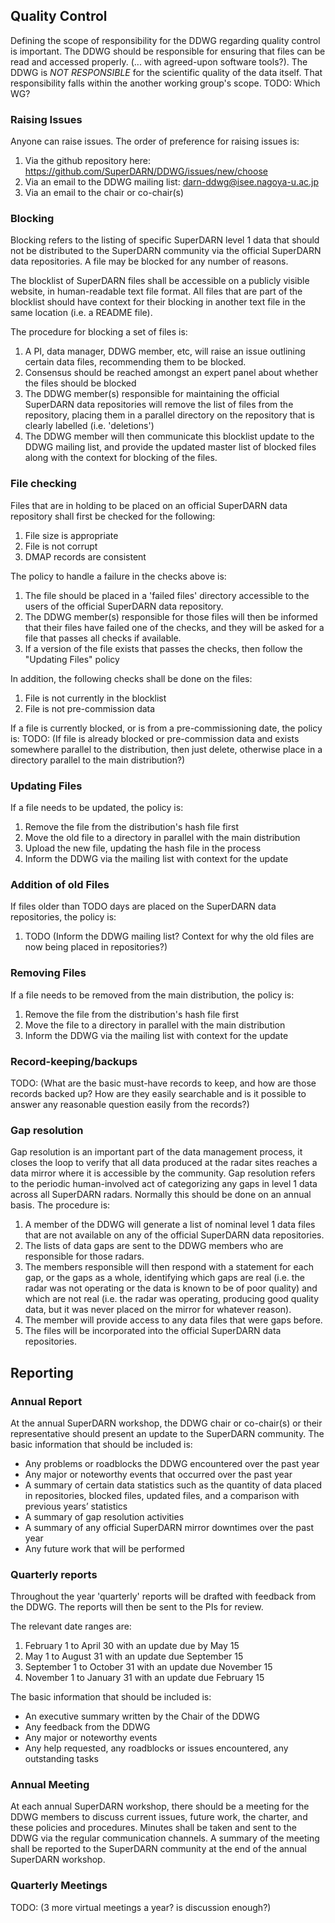 ## Quality Control

Defining the scope of responsibility for the DDWG regarding quality control is important.
The DDWG should be responsible for ensuring that files can be read and accessed properly. (... with 
agreed-upon software tools?).
The DDWG is *NOT RESPONSIBLE* for the scientific quality of the data itself.
That responsibility falls within the another working group's scope. TODO: Which WG?

### Raising Issues

Anyone can raise issues. The order of preference for raising issues is:
 1. Via the github repository here: <https://github.com/SuperDARN/DDWG/issues/new/choose>
 2. Via an email to the DDWG mailing list: <darn-ddwg@isee.nagoya-u.ac.jp>
 3. Via an email to the chair or co-chair(s)

### Blocking

Blocking refers to the listing of specific SuperDARN level 1 data that should not be distributed
to the SuperDARN community via the official SuperDARN data repositories. A file may be blocked
for any number of reasons.

The blocklist of SuperDARN files shall be accessible on a publicly visible website, in 
human-readable text file format. All files that are part of the blocklist should have context for 
their blocking in another text file in the same location (i.e. a README file).

The procedure for blocking a set of files is:
1. A PI, data manager, DDWG member, etc, will raise an issue outlining certain data files, 
recommending them to be blocked.
1. Consensus should be reached amongst an expert panel about whether the files should be blocked
1. The DDWG member(s) responsible for maintaining the official SuperDARN data repositories will 
remove the list of files from the repository, placing them in a parallel directory on the repository
that is clearly labelled (i.e. 'deletions')
1. The DDWG member will then communicate this blocklist update to the DDWG mailing list, and provide
the updated master list of blocked files along with the context for blocking of the files.

### File checking

Files that are in holding to be placed on an official SuperDARN data repository shall first be
checked for the following:
1. File size is appropriate
1. File is not corrupt
1. DMAP records are consistent

The policy to handle a failure in the checks above is:
1. The file should be placed in a 'failed files' directory accessible to the users of the official 
SuperDARN data repository.
1. The DDWG member(s) responsible for those files will then be informed that their files have failed
one of the checks, and they will be asked for a file that passes all checks if available.
1. If a version of the file exists that passes the checks, then follow the "Updating Files" policy

In addition, the following checks shall be done on the files:
1. File is not currently in the blocklist
1. File is not pre-commission data

If a file is currently blocked, or is from a pre-commissioning date, the policy is:
TODO: (If file is already blocked or pre-commission data and exists somewhere parallel to the
distribution, then just delete, otherwise place in a directory parallel to the main distribution?)

### Updating Files

If a file needs to be updated, the policy is:
1. Remove the file from the distribution's hash file first
1. Move the old file to a directory in parallel with the main distribution
1. Upload the new file, updating the hash file in the process
1. Inform the DDWG via the mailing list with context for the update

### Addition of old Files

If files older than TODO days are placed on the SuperDARN data repositories, the policy is:
1. TODO (Inform the DDWG mailing list? Context for why the old files are now being placed in 
repositories?)

### Removing Files

If a file needs to be removed from the main distribution, the policy is:
1. Remove the file from the distribution's hash file first
1. Move the file to a directory in parallel with the main distribution
1. Inform the DDWG via the mailing list with context for the update

### Record-keeping/backups

TODO: (What are the basic must-have records to keep, and how are those records backed up?
How are they easily searchable and is it possible to answer any reasonable question easily from
the records?)

### Gap resolution

Gap resolution is an important part of the data management process, it closes the loop to verify that
all data produced at the radar sites reaches a data mirror where it is accessible by the community.
Gap resolution refers to the periodic human-involved act of categorizing any gaps in level 1 data 
across all SuperDARN radars. Normally this should be done on an annual basis. The procedure is:
1. A member of the DDWG will generate a list of nominal level 1 data files that are not available 
on any of the official SuperDARN data repositories. 
1. The lists of data gaps are sent to the DDWG members who are responsible for those radars. 
1. The members responsible will then respond with a statement for each gap, or the gaps as a whole, 
identifying which gaps are real (i.e. the radar was not operating or the data is known to be of 
poor quality) and which are not real (i.e. the radar was operating, producing good quality data, 
but it was never placed on the mirror for whatever reason). 
1. The member will provide access to any data files that were gaps before.
1. The files will be incorporated into the official SuperDARN data repositories.

## Reporting

### Annual Report

At the annual SuperDARN workshop, the DDWG chair or co-chair(s) or their representative should
present an update to the SuperDARN community. The basic information that should be included is:

* Any problems or roadblocks the DDWG encountered over the past year
* Any major or noteworthy events that occurred over the past year
* A summary of certain data statistics such as the quantity of data placed in repositories, 
blocked files, updated files, and a comparison with previous years’ statistics
* A summary of gap resolution activities
* A summary of any official SuperDARN mirror downtimes over the past year
* Any future work that will be performed


### Quarterly reports
Throughout the year 'quarterly' reports will be drafted with feedback from
the DDWG. The reports will then be sent to the PIs for review.

The relevant date ranges are:
1. February 1 to April 30 with an update due by May 15
1. May 1 to August 31 with an update due September 15
1. September 1 to October 31 with an update due November 15
1. November 1 to January 31 with an update due February 15

The basic information that should be included is:

* An executive summary written by the Chair of the DDWG
* Any feedback from the DDWG
* Any major or noteworthy events
* Any help requested, any roadblocks or issues encountered, any outstanding tasks  

### Annual Meeting

At each annual SuperDARN workshop, there should be a meeting for the DDWG members to discuss current
issues, future work, the charter, and these policies and procedures. Minutes shall be taken and 
sent to the DDWG via the regular communication channels. A summary of the meeting shall be reported 
to the SuperDARN community at the end of the annual SuperDARN workshop.

### Quarterly Meetings

TODO: (3 more virtual meetings a year? is discussion enough?)
